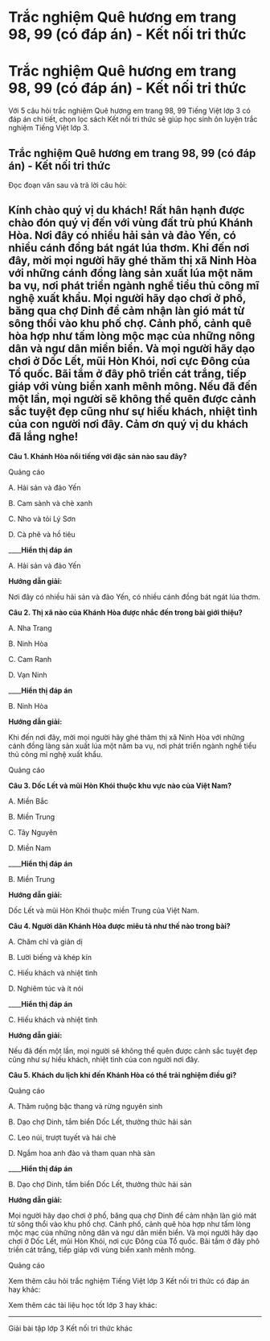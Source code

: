 # Trắc nghiệm Quê hương em trang 98, 99 (có đáp án) - Kết nối tri thức

# Trắc nghiệm Quê hương em trang 98, 99 (có đáp án) - Kết nối tri thức

Với 5 câu hỏi trắc nghiệm Quê hương em trang 98, 99 Tiếng Việt lớp 3 có đáp án chi tiết, chọn lọc sách Kết nối tri thức sẽ giúp học sinh ôn luyện trắc nghiệm Tiếng Việt lớp 3.

## Trắc nghiệm Quê hương em trang 98, 99 (có đáp án) - Kết nối tri thức

Đọc đoạn văn sau và trả lời câu hỏi: 

Kính chào quý vị du khách!  Rất hân hạnh được chào đón quý vị đến với vùng đất trù phú Khánh Hòa. Nơi đây có nhiều hải sản và đảo Yến, có nhiều cánh đồng bát ngát lúa thơm. Khi đến nơi đây, mời mọi người hãy ghé thăm thị xã Ninh Hòa với những cánh đồng làng sản xuất lúa một năm ba vụ, nơi phát triển ngành nghề tiểu thủ công mĩ nghệ xuất khẩu. Mọi người hãy dạo chơi ở phố, băng qua chợ Dinh để cảm nhận làn gió mát từ sông thổi vào khu phố chợ. Cảnh phố, cảnh quê hòa hợp như tấm lòng mộc mạc của những nông dân và ngư dân miền biển. Và mọi người hãy dạo chơi ở Dốc Lết, mũi Hòn Khói, nơi cực Đông của Tổ quốc. Bãi tắm ở đây phô triền cát trắng, tiếp giáp với vùng biển xanh mênh mông. Nếu đã đến một lần, mọi người sẽ không thể quên được cảnh sắc tuyệt đẹp cũng như sự hiếu khách, nhiệt tình của con người nơi đây. Cảm ơn quý vị du khách đã lắng nghe!  
---  
  
**Câu 1. Khánh Hòa nổi tiếng với đặc sản nào sau đây?**

Quảng cáo

A. Hải sản và đảo Yến

B. Cam sành và chè xanh

C. Nho và tỏi Lý Sơn

D. Cà phê và hồ tiêu

____**Hiển thị đáp án**

A. Hải sản và đảo Yến

**Hướng dẫn giải:**

Nơi đây có nhiều hải sản và đảo Yến, có nhiều cánh đồng bát ngát lúa thơm. 

**Câu 2. Thị xã nào của Khánh Hòa được nhắc đến trong bài giới thiệu?**

A. Nha Trang

B. Ninh Hòa

C. Cam Ranh

D. Vạn Ninh

____**Hiển thị đáp án**

B. Ninh Hòa

**Hướng dẫn giải:**

Khi đến nơi đây, mời mọi người hãy ghé thăm thị xã Ninh Hòa với những cánh đồng làng sản xuất lúa một năm ba vụ, nơi phát triển ngành nghề tiểu thủ công mĩ nghệ xuất khẩu.

Quảng cáo

**Câu 3. Dốc Lết và mũi Hòn Khói thuộc khu vực nào của Việt Nam?**

A. Miền Bắc

B. Miền Trung

C. Tây Nguyên

D. Miền Nam

____**Hiển thị đáp án**

B. Miền Trung

**Hướng dẫn giải:**

Dốc Lết và mũi Hòn Khói thuộc miền Trung của Việt Nam. 

**Câu 4. Người dân Khánh Hòa được miêu tả như thế nào trong bài?**

A. Chăm chỉ và giản dị

B. Lười biếng và khép kín

C. Hiếu khách và nhiệt tình

D. Nghiêm túc và ít nói

____**Hiển thị đáp án**

C. Hiếu khách và nhiệt tình

**Hướng dẫn giải:**

Nếu đã đến một lần, mọi người sẽ không thể quên được cảnh sắc tuyệt đẹp cũng như sự hiếu khách, nhiệt tình của con người nơi đây.

**Câu 5. Khách du lịch khi đến Khánh Hòa có thể trải nghiệm điều gì?**

Quảng cáo

A. Thăm ruộng bậc thang và rừng nguyên sinh

B. Dạo chợ Dinh, tắm biển Dốc Lết, thưởng thức hải sản

C. Leo núi, trượt tuyết và hái chè

D. Ngắm hoa anh đào và tham quan nhà sàn

____**Hiển thị đáp án**

B. Dạo chợ Dinh, tắm biển Dốc Lết, thưởng thức hải sản

**Hướng dẫn giải:**

Mọi người hãy dạo chơi ở phố, băng qua chợ Dinh để cảm nhận làn gió mát từ sông thổi vào khu phố chợ. Cảnh phố, cảnh quê hòa hợp như tấm lòng mộc mạc của những nông dân và ngư dân miền biển. Và mọi người hãy dạo chơi ở Dốc Lết, mũi Hòn Khói, nơi cực Đông của Tổ quốc. Bãi tắm ở đây phô triền cát trắng, tiếp giáp với vùng biển xanh mênh mông.

Quảng cáo

Xem thêm câu hỏi trắc nghiệm Tiếng Việt lớp 3 Kết nối tri thức có đáp án hay khác:

Xem thêm các tài liệu học tốt lớp 3 hay khác:

* * *

Giải bài tập lớp 3 Kết nối tri thức khác

